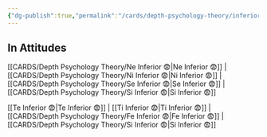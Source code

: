 ```yaml
---
{"dg-publish":true,"permalink":"/cards/depth-psychology-theory/inferior/","created":"2022-12-31T18:08:42.192+01:00","updated":"2023-03-08T19:06:36.182+01:00"}
---
```



## In Attitudes 

[[CARDS/Depth Psychology Theory/Ne Inferior 😨\|Ne Inferior 😨]] | [[CARDS/Depth Psychology Theory/Ni Inferior 😨\|Ni Inferior 😨]] | [[CARDS/Depth Psychology Theory/Se Inferior 😨\|Se Inferior 😨]] | [[CARDS/Depth Psychology Theory/Si Inferior 😨\|Si Inferior 😨]]

[[Te Inferior 😨\|Te Inferior 😨]] | [[Ti Inferior 😨\|Ti Inferior 😨]] | [[CARDS/Depth Psychology Theory/Fe Inferior 😨\|Fe Inferior 😨]] | [[CARDS/Depth Psychology Theory/Si Inferior 😨\|Si Inferior 😨]]
